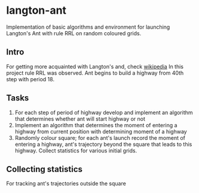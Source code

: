 # langton-ant

Implementation of basic algorithms and environment for launching Langton's Ant with rule RRL on random coloured grids. 

## Intro 
For getting more acquainted with Langton's and, check [wikipedia](https://en.wikipedia.org/wiki/Langton%27s_ant)
In this project rule RRL was observed. Ant begins to build a highway from 40th step with period 18.

## Tasks
1. For each step of period of highway develop and implement an algorithm that determines whether ant will start highway or not
2. Implement an algorithm that determines the moment of entering a highway from current position with determining moment of a highway
3. Randomly colour square; for each ant's launch record the moment of entering a highway, ant's trajectory beyond the square that leads to this highway. Collect statistics for various initial grids. 

## Collecting statistics 
For tracking ant's trajectories outside the square 
